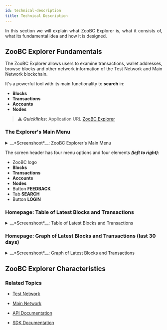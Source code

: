 ```yaml
---
id: technical-description
title: Technical Description
---
```


<p align="justify">In this section we will explain what ZooBC Explorer is, what it consists of, what its fundamental idea and how it is designed.</p>

## ZooBC Explorer Fundamentals

<p align="justify">The ZooBC Explorer allows users to examine transactions, wallet addresses, browse blocks and other network information of the Test Network and Main Network blockchain.</p>

It's a powerful tool with its main functionality to **search** in:

* **Blocks**
* **Transactions**
* **Accounts**
* **Nodes**

> ⚠️ __*Quicklinks*:__ Application URL [ZooBC Explorer][zoobc-net]

### The Explorer's Main Menu

<details>
  <summary>__*Screenshoot*__: ZooBC Explorer's Main Menu</summary>
  </br>
  ![Figure 1.2 ZooBC Explorer Main Menu](assets/img/zoobc_explorer_main_menu.png)
</details>

The screen header has four menu options and four elements __*(left to right)*__:

* ZooBC logo
* **Blocks**
* **Transactions**
* **Accounts**
* **Nodes**
* Button **FEEDBACK**
* Tab **SEARCH**
* Button **LOGIN**

### Homepage: Table of Latest Blocks and Transactions

<details>
  <summary>__*Screenshoot*__: Table of Latest Blocks and Transactions</summary>
  </br>
  ![Figure 1.3 ZooBC Explorer Main Menu](assets/img/zoobc_explorer_table_latest_blocks_transactions.png)
</details>

### Homepage: Graph of Latest Blocks and Transactions (last 30 days)

<details>
  <summary>__*Screenshoot*__: Graph of Latest Blocks and Transactions</summary>
  </br>
  ![Figure 1.4 ZooBC Explorer Main Menu](assets/img/zoobc_explorer_graph_latest_blocks_transactions.png)
</details>

## ZooBC Explorer Characteristics

### **Related Topics**

* [Test Network][test-network]

* [Main Network][main-network]

* [API Documentation][api-documentation]

* [SDK Documentation][sdk-documentation]

[test-network]: https://docs.zoobc.net
[main-network]: https://docs.zoobc.net
[api-documentation]: https://docs.zoobc.net
[sdk-documentation]: https://docs.zoobc.net
[zoobc-net]: https://zoobc.net
[main-menu]: assets/img/zoobc_explorer_main_menu.png
[table]: assets/img/zoobc_explorer_table_latest_blocks_transactions.png
[graph]: assets/img/zoobc_explorer_graph_latest_blocks_transactions.png
